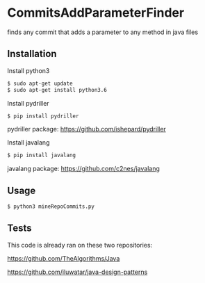 # CommitsAddParameterFinder
finds any commit that adds a parameter to any method in java files

## Installation
Install python3
```sh
$ sudo apt-get update
$ sudo apt-get install python3.6
```

Install pydriller

```sh
$ pip install pydriller
```
pydriller package: https://github.com/ishepard/pydriller


Install javalang

```sh
$ pip install javalang
```
javalang package: https://github.com/c2nes/javalang

## Usage

```sh
$ python3 mineRepoCommits.py
```

## Tests

This code is already ran on these two repositories:

https://github.com/TheAlgorithms/Java

https://github.com/iluwatar/java-design-patterns

